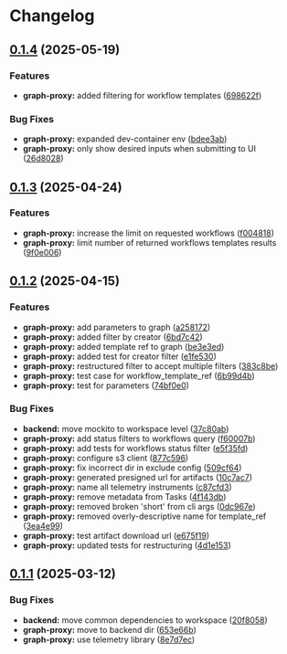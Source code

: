 # Changelog

## [0.1.4](https://github.com/DiamondLightSource/workflows/compare/graph-proxy@v0.1.3...graph-proxy@v0.1.4) (2025-05-19)


### Features

* **graph-proxy:** added filtering for workflow templates ([698622f](https://github.com/DiamondLightSource/workflows/commit/698622f41c354544123d3242f393dd1470e47089))


### Bug Fixes

* **graph-proxy:** expanded dev-container env ([bdee3ab](https://github.com/DiamondLightSource/workflows/commit/bdee3ab3730d7127ebe2edbd268a33175e259085))
* **graph-proxy:** only show desired inputs when submitting to UI ([26d8028](https://github.com/DiamondLightSource/workflows/commit/26d80284f02137add10167a7cb174cfd86152643))

## [0.1.3](https://github.com/DiamondLightSource/workflows/compare/graph-proxy@v0.1.2...graph-proxy@v0.1.3) (2025-04-24)


### Features

* **graph-proxy:** increase the limit on requested workflows ([f004818](https://github.com/DiamondLightSource/workflows/commit/f00481851d48eaebbd710a74b3c41f937938b712))
* **graph-proxy:** limit number of returned workflows templates results ([9f0e006](https://github.com/DiamondLightSource/workflows/commit/9f0e0065f95c367e4b294e8e4eb5cc852b8c4a6f))
## [0.1.2](https://github.com/DiamondLightSource/workflows/compare/graph-proxy@v0.1.1...graph-proxy@v0.1.2) (2025-04-15)


### Features

* **graph-proxy:** add parameters to graph ([a258172](https://github.com/DiamondLightSource/workflows/commit/a2581726919ff15706a5c16ac4937d19b3750d8a))
* **graph-proxy:** added filter by creator ([6bd7c42](https://github.com/DiamondLightSource/workflows/commit/6bd7c42a0e35d7c14d301cc9f14961df265cbd4b))
* **graph-proxy:** added template ref to graph ([be3e3ed](https://github.com/DiamondLightSource/workflows/commit/be3e3edb0e4ace02c572a1cb2d75f141fe586af5))
* **graph-proxy:** added test for creator filter ([e1fe530](https://github.com/DiamondLightSource/workflows/commit/e1fe530c6cd798d8e7a5d0faa89ebef7f9775a87))
* **graph-proxy:** restructured filter to accept multiple filters ([383c8be](https://github.com/DiamondLightSource/workflows/commit/383c8bebc92c3ecb43ca4b035a427427f78e381b))
* **graph-proxy:** test case for workflow_template_ref ([6b99d4b](https://github.com/DiamondLightSource/workflows/commit/6b99d4b83aa88e4685ea5d8e03223cb2d89f5b0a))
* **graph-proxy:** test for parameters ([74bf0e0](https://github.com/DiamondLightSource/workflows/commit/74bf0e0098b2e247540409617613c91f2ad33587))


### Bug Fixes

* **backend:** move mockito to workspace level ([37c80ab](https://github.com/DiamondLightSource/workflows/commit/37c80ab152ef5610d87578a4602ad8583d0931a1))
* **graph-proxy:** add status filters to workflows query ([f60007b](https://github.com/DiamondLightSource/workflows/commit/f60007b025669baf6cc5d90819290fb1f900e626))
* **graph-proxy:** add tests for workflows status filter ([e5f35fd](https://github.com/DiamondLightSource/workflows/commit/e5f35fd475a6e733c20f612c0321829dd6a99eb6))
* **graph-proxy:** configure s3 client ([877c596](https://github.com/DiamondLightSource/workflows/commit/877c59684e215407d13a25b43d5f5dbf1c165f16))
* **graph-proxy:** fix incorrect dir in exclude config ([509cf64](https://github.com/DiamondLightSource/workflows/commit/509cf6486d2446ce2b1bc28af1da33b8995c4f4a))
* **graph-proxy:** generated presigned url for artifacts ([10c7ac7](https://github.com/DiamondLightSource/workflows/commit/10c7ac7bcae050bc9b1feeb633b761f40c076791))
* **graph-proxy:** name all telemetry instruments ([c87cfd3](https://github.com/DiamondLightSource/workflows/commit/c87cfd3e92685527279f22914b87c8013f2ac4f1))
* **graph-proxy:** remove metadata from Tasks ([4f143db](https://github.com/DiamondLightSource/workflows/commit/4f143db8280af3e08996a99699f6bbcd1d4372f9))
* **graph-proxy:** removed broken 'short' from cli args ([0dc967e](https://github.com/DiamondLightSource/workflows/commit/0dc967e863f4688433e2d4d9fbd97367d4044c62))
* **graph-proxy:** removed overly-descriptive name for template_ref ([3ea4e99](https://github.com/DiamondLightSource/workflows/commit/3ea4e9915a3a1febd5cd63cc0f3fb9fbec8ade34))
* **graph-proxy:** test artifact download url ([e675f19](https://github.com/DiamondLightSource/workflows/commit/e675f19a4cca6451450fa30f1e1af1bec2aac39b))
* **graph-proxy:** updated tests for restructuring ([4d1e153](https://github.com/DiamondLightSource/workflows/commit/4d1e153803a39a8091bfa0559c2f974205870fe7))

## [0.1.1](https://github.com/DiamondLightSource/workflows/compare/graph-proxy@v0.1.0...graph-proxy@v0.1.1) (2025-03-12)


### Bug Fixes

* **backend:** move common dependencies to workspace ([20f8058](https://github.com/DiamondLightSource/workflows/commit/20f8058d311c12a7f4582f2833f5944a697bb1a5))
* **graph-proxy:** move to backend dir ([653e66b](https://github.com/DiamondLightSource/workflows/commit/653e66bae377119c1c225bfe2472bbaa2e0ce5de))
* **graph-proxy:** use telemetry library ([8e7d7ec](https://github.com/DiamondLightSource/workflows/commit/8e7d7ec178e31e053e8c7d5fa9affa5767fed84f))
